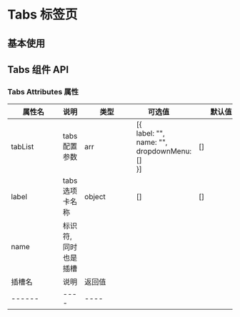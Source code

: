 # Tabs 标签页

## 基本使用

<preview path="../demos/tabs/tabs-1.vue" title="基本使用" description=" "></preview>

## Tabs 组件 API

### Tabs Attributes 属性

| <div style="width: 100px">属性名</div> | 说明                | <div style="width: 100px">类型</div>   | <div style="width: 100px">可选值</div>                         | <div style="width: 100px">默认值</div> |
| -------------------------------------- | ------------------- | -------------------------------------- | -------------------------------------------------------------- | -------------------------------------- |
| tabList                                | tabs 配置参数       | arr                                    | [{<br/> label: "",<br/> name: "",<br/> dropdownMenu:[]<br/> }] | []                                     |
| label                                  | tabs 选项卡名称     | object                                 | []                                                             | []                                     |
| name                                   | 标识符,同时也是插槽 |
| <div style="width: 100px">插槽名</div> | 说明                | <div style="width: 100px">返回值</div> |
| ------                                 | ----                | ----                                   |
